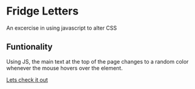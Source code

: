 # Fridge Letters

An excercise in using javascript to alter CSS


## Funtionality

Using JS, the main text at the top of the page changes to a random color whenever the mouse hovers over the element. 

[Lets check it out](https://fridgeletters.netlify.app/)